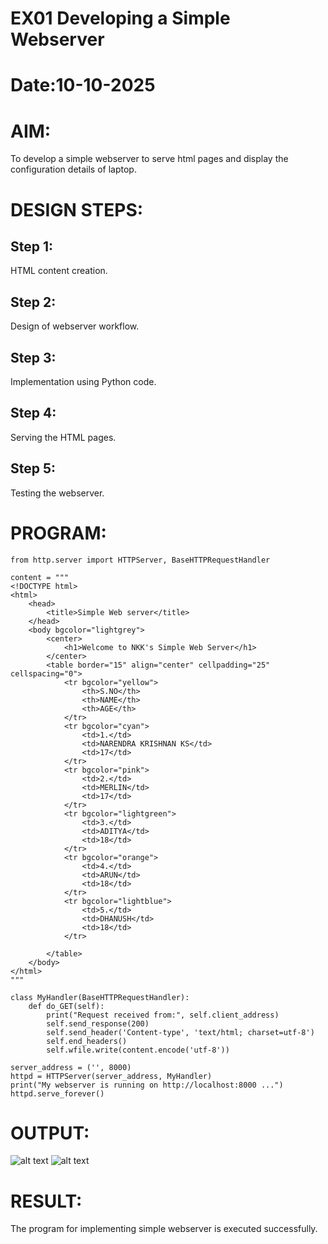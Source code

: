 # EX01 Developing a Simple Webserver

# Date:10-10-2025
# AIM:
To develop a simple webserver to serve html pages and display the configuration details of laptop.

# DESIGN STEPS:
## Step 1:
HTML content creation.

## Step 2:
Design of webserver workflow.

## Step 3:
Implementation using Python code.

## Step 4:
Serving the HTML pages.

## Step 5:
Testing the webserver.

# PROGRAM:
```
from http.server import HTTPServer, BaseHTTPRequestHandler

content = """
<!DOCTYPE html>
<html>  
    <head>
        <title>Simple Web server</title>
    </head>
    <body bgcolor="lightgrey">
        <center>
            <h1>Welcome to NKK's Simple Web Server</h1>
        </center>
        <table border="15" align="center" cellpadding="25" cellspacing="0">
            <tr bgcolor="yellow">
                <th>S.NO</th>
                <th>NAME</th>
                <th>AGE</th>
            </tr>
            <tr bgcolor="cyan">
                <td>1.</td>
                <td>NARENDRA KRISHNAN KS</td>
                <td>17</td>
            </tr>
            <tr bgcolor="pink">
                <td>2.</td>
                <td>MERLIN</td>
                <td>17</td>
            </tr>
            <tr bgcolor="lightgreen">
                <td>3.</td>
                <td>ADITYA</td>
                <td>18</td>
            </tr>
            <tr bgcolor="orange">
                <td>4.</td>
                <td>ARUN</td>
                <td>18</td>   
            </tr>
            <tr bgcolor="lightblue">
                <td>5.</td>
                <td>DHANUSH</td>
                <td>18</td>
            </tr>
           
        </table>
    </body>
</html>
"""

class MyHandler(BaseHTTPRequestHandler):
    def do_GET(self):
        print("Request received from:", self.client_address)
        self.send_response(200)
        self.send_header('Content-type', 'text/html; charset=utf-8')
        self.end_headers()
        self.wfile.write(content.encode('utf-8'))

server_address = ('', 8000)
httpd = HTTPServer(server_address, MyHandler)
print("My webserver is running on http://localhost:8000 ...")
httpd.serve_forever()
```

# OUTPUT:
![alt text](<../Screenshot 2025-10-04 231736.png>)
![alt text](<../Screenshot 2025-10-04 231816.png>)


# RESULT:
The program for implementing simple webserver is executed successfully.
